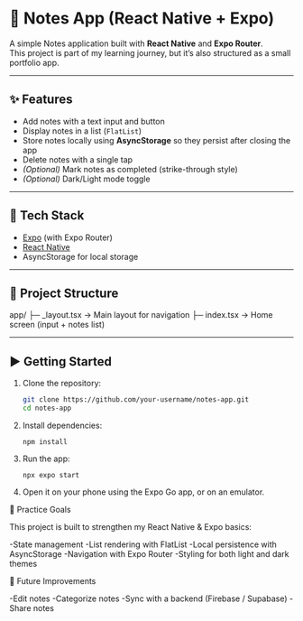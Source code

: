 # 📒 Notes App (React Native + Expo)

A simple Notes application built with **React Native** and **Expo Router**.  
This project is part of my learning journey, but it’s also structured as a small portfolio app.

---

## ✨ Features

- Add notes with a text input and button
- Display notes in a list (`FlatList`)
- Store notes locally using **AsyncStorage** so they persist after closing the app
- Delete notes with a single tap
- _(Optional)_ Mark notes as completed (strike-through style)
- _(Optional)_ Dark/Light mode toggle

---

## 🚀 Tech Stack

- [Expo](https://expo.dev/) (with Expo Router)
- [React Native](https://reactnative.dev/)
- AsyncStorage for local storage

---

## 📂 Project Structure

app/
├─ \_layout.tsx → Main layout for navigation
├─ index.tsx → Home screen (input + notes list)

---

## ▶️ Getting Started

1. Clone the repository:

   ```bash
   git clone https://github.com/your-username/notes-app.git
   cd notes-app
   ```

2. Install dependencies:
   ```
   npm install
   ```
3. Run the app:

   ```
   npx expo start
   ```

4. Open it on your phone using the Expo Go app, or on an emulator.

📝 Practice Goals

This project is built to strengthen my React Native & Expo basics:

-State management
-List rendering with FlatList
-Local persistence with AsyncStorage
-Navigation with Expo Router
-Styling for both light and dark themes

📌 Future Improvements

-Edit notes
-Categorize notes
-Sync with a backend (Firebase / Supabase)
-Share notes